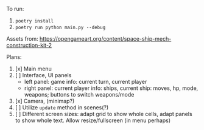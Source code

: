 To run:

1. `poetry install`
2. `poetry run python main.py --debug`

Assets from:
https://opengameart.org/content/space-ship-mech-construction-kit-2

Plans:
1. [x] Main menu 
2. [ ] Interface, UI panels
    * left panel: game info: current turn, current player
    * right panel: current player info: ships, current ship: moves, hp, mode, weapons; buttons to switch weapons/mode
3. [x] Camera, (minimap?)
4. [ ] Utilize `update` method in scenes(?)
5. [ ] Different screen sizes: adapt grid to show whole cells, adapt panels to show whole text. Allow resize/fullscreen (in menu perhaps)
